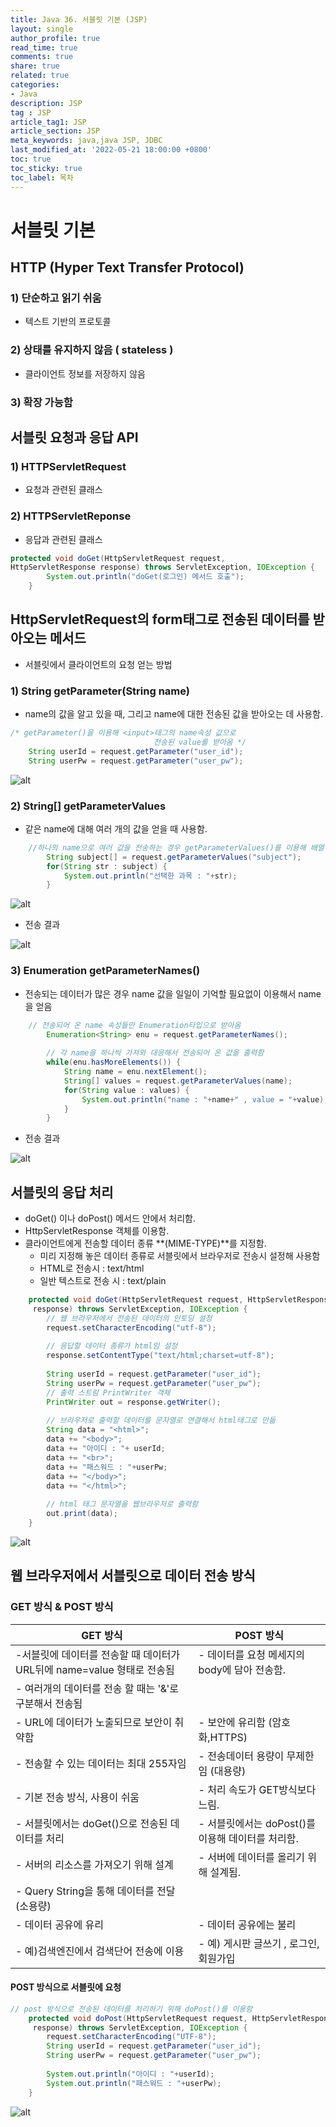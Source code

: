 ```yaml
---
title: Java 36. 서블릿 기본 (JSP) 
layout: single
author_profile: true
read_time: true
comments: true
share: true
related: true
categories:
- Java
description: JSP
tag : JSP
article_tag1: JSP
article_section: JSP
meta_keywords: java,java JSP, JDBC
last_modified_at: '2022-05-21 18:00:00 +0800'
toc: true
toc_sticky: true
toc_label: 목차
---
```


서블릿 기본
===========

## HTTP (Hyper Text Transfer Protocol)

### 1) 단순하고 읽기 쉬움  

* 텍스트 기반의 프로토콜 

### 2) 상태를 유지하지 않음 ( stateless )

* 클라이언트 정보를 저장하지 않음

### 3) 확장 가능함

## 서블릿 요청과 응답 API

### 1) HTTPServletRequest

* 요청과 관련된 클래스

### 2) HTTPServletReponse

* 응답과 관련된 클래스

```java
protected void doGet(HttpServletRequest request, 
HttpServletResponse response) throws ServletException, IOException {
		System.out.println("doGet(로그인) 메서드 호출");
	}

```

## HttpServletRequest의 form태그로 전송된 데이터를 받아오는 메서드

* 서블릿에서 클라이언트의 요청 얻는 방법

### 1) String getParameter(String name)

* name의 값을 알고 있을 때, 그리고 name에 대한 전송된 값을 받아오는 데 사용함.

```java
/* getParameter()을 이용해 <input>태그의 name속성 값으로 
                                전송된 value를 받아옴 */
    String userId = request.getParameter("user_id");
    String userPw = request.getParameter("user_pw");
```

![alt](/assets/images/post/jsp/13.png)

### 2) String[] getParameterValues

* 같은 name에 대해 여러 개의 값을 얻을 때 사용함.

```java
    //하나의 name으로 여러 값을 전송하는 경우 getParameterValues()를 이용해 배열 형태로 반환됨
		String subject[] = request.getParameterValues("subject");
		for(String str : subject) {
			System.out.println("선택한 과목 : "+str);
        }
```

![alt](/assets/images/post/jsp/15.png)

* 전송 결과

![alt](/assets/images/post/jsp/14.png)

### 3) Enumeration getParameterNames()

* 전송되는 데이터가 많은 경우 name 값을 일일이 기억할 필요없이 이용해서 name  
  을 얻음

```java
    // 전송되어 온 name 속성들만 Enumeration타입으로 받아옴
		Enumeration<String> enu = request.getParameterNames();
		
		// 각 name을 하나씩 가져와 대응해서 전송되어 온 값을 출력함
		while(enu.hasMoreElements()) {
			String name = enu.nextElement();
			String[] values = request.getParameterValues(name);
			for(String value : values) {
				System.out.println("name : "+name+" , value = "+value);
			}
        }
```

* 전송 결과

![alt](/assets/images/post/jsp/16.png)

## 서블릿의 응답 처리

* doGet() 이나 doPost() 메서드 안에서 처리함.
* HttpServletResponse 객체를 이용함.
* 클라이언트에게 전송할 데이터 종류 **(MIME-TYPE)**를 지정함.
    * 미리 지정해 놓은 데이터 종류로 서블릿에서 브라우저로 전송시 설정해 사용함
    * HTML로 전송시 : text/html
    * 일반 텍스트로 전송 시 : text/plain

```java
	protected void doGet(HttpServletRequest request, HttpServletResponse
     response) throws ServletException, IOException {
		// 웹 브라우저에서 전송된 데이터의 인토딩 설정
		request.setCharacterEncoding("utf-8");
		
		// 응답할 데이터 종류가 html임 설정
		response.setContentType("text/html;charset=utf-8");
		
		String userId = request.getParameter("user_id");
		String userPw = request.getParameter("user_pw");
		// 출력 스트림 PrintWriter 객체
		PrintWriter out = response.getWriter();
		
		// 브라우저로 출력할 데이터를 문자열로 연결해서 html태그로 만듦
		String data = "<html>";
		data += "<body>";
		data += "아이디 : "+ userId;
		data += "<br>";
		data += "패스워드 : "+userPw;
		data += "</body>";
		data += "</html>";
		
		// html 태그 문자열을 웹브라우저로 출력함
		out.print(data);
	}
```

![alt](/assets/images/post/jsp/17.png)

## 웹 브라우저에서 서블릿으로 데이터 전송 방식

### GET 방식 & POST 방식

|           GET 방식        |       POST 방식           |
|---------------------------|---------------------------|
| -서블릿에 데이터를 전송할 때 데이터가 URL뒤에 name=value 형태로 전송됨| - 데이터를 요청 메세지의 body에 담아 전송함.|
| - 여러개의 데이터를 전송 할 때는 '&'로 구분해서 전송됨| |
| - URL에 데이터가 노출되므로 보안이 취약함| - 보안에 유리함 (암호화,HTTPS)|
| - 전송할 수 있는 데이터는 최대 255자임| - 전송데이터 용량이 무제한임 (대용량)|
| - 기본 전송 방식, 사용이 쉬움| - 처리 속도가 GET방식보다 느림.|
| - 서블릿에서는 doGet()으로 전송된 데이터를 처리| - 서블릿에서는 doPost()를 이용해 데이터를 처리함.|
| - 서버의 리소스를 가져오기 위해 설계 | - 서버에 데이터를 올리기 위해 설계됨.|
| - Query String을 통해 데이터를 전달 (소용량) | 
| - 데이터 공유에 유리 | - 데이터 공유에는 불리 |
| - 예)검색엔진에서 검색단어 전송에 이용 | - 예) 게시판 글쓰기 , 로그인, 회원가입

#### POST 방식으로 서블릿에 요청

```java
// post 방식으로 전송된 데이터를 처리하기 위해 doPost()를 이용함
	protected void doPost(HttpServletRequest request, HttpServletResponse
     response) throws ServletException, IOException {
		request.setCharacterEncoding("UTF-8");
		String userId = request.getParameter("user_id");
		String userPw = request.getParameter("user_pw");
		
		System.out.println("아이디 : "+userId);
		System.out.println("패스워드 : "+userPw);
	}
```

![alt](/assets/images/post/jsp/18.png)

